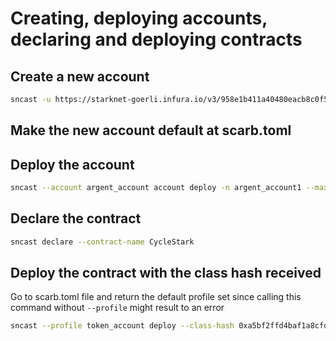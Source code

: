 # Creating, deploying accounts, declaring and deploying contracts

## Create a new account

```sh
sncast -u https://starknet-goerli.infura.io/v3/958e1b411a40480eacb8c0f5d640a8ec account create -n argent_account --add-profile
```

## Make the new account default at scarb.toml

## Deploy the account

```sh
sncast --account argent_account account deploy -n argent_account1 --max-fee 4323000034584
```

## Declare the contract

```sh
sncast declare --contract-name CycleStark
``` 

## Deploy the contract with the class hash received

Go to scarb.toml file and return the default profile set since calling this command without `--profile` might result to an error

```sh
sncast --profile token_account deploy --class-hash 0xa5bf2ffd4baf1a8cfdee3e15567f3be44e1a284f0b4d44048f52e76c126cf4
```